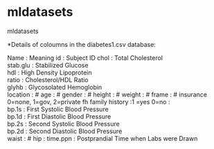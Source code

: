 # mldatasets
mldatasets



*Details of coloumns in the diabetes1.csv database:

Name : Meaning 
id : Subject ID 
chol : Total Cholesterol  
stab.glu : Stabilized Glucose  
hdl : High Density Lipoprotein  
ratio : Cholesterol/HDL Ratio  
glyhb : Glycosolated Hemoglobin  
location : # age : # gender : # height : # weight : # frame : # 
insurance 0=none, 1=gov, 2=private 
fh family history :1 =yes 0=no :  
bp.1s : First Systolic Blood Pressure  
bp.1d : First Diastolic Blood Pressure  
bp.2s : Second Systolic Blood Pressure  
bp.2d : Second Diastolic Blood Pressure  
waist : # hip : 
time.ppn : Postprandial Time when Labs were Drawn
